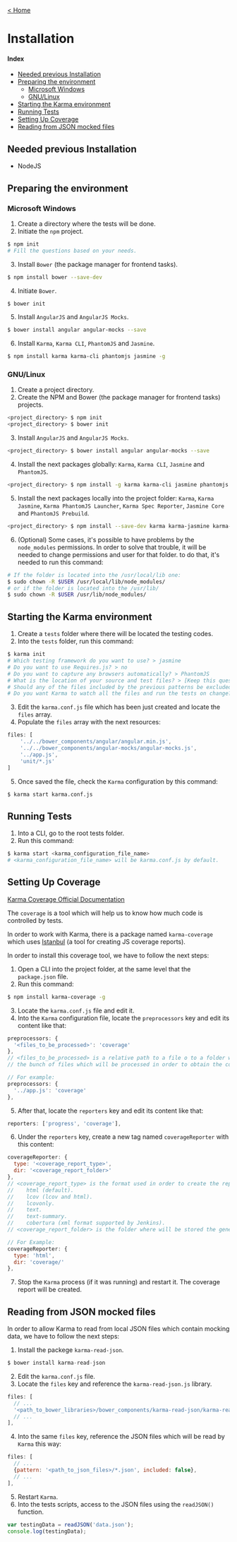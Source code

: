 [< Home](../README.md)

# Installation

#### Index

* [Needed previous Installation](#needed-previous-installation)
* [Preparing the environment](#preparing-the-environment)
  * [Microsoft Windows](#preparing-the-environment-windows)
  * [GNU/Linux](#preparing-the-environment-linux)
* [Starting the Karma environment](#starting-karma-environment)
* [Running Tests](#running-tests)
* [Setting Up Coverage](#coverage)
* [Reading from JSON mocked files](#json)

<a name="needed-previous-installation"></a>
## Needed previous Installation

* NodeJS

<a name="preparing-the-environment"></a>
## Preparing the environment

<a name="preparing-the-environment-windows"></a>
### Microsoft Windows

1. Create a directory where the tests will be done.
2. Initiate the `npm` project.

  ```sh
  $ npm init
  # Fill the questions based on your needs.
  ```
3. Install `Bower` (the package manager for frontend tasks).

  ```sh
  $ npm install bower --save-dev
  ```
4. Initiate `Bower`.

  ```sh
  $ bower init
  ```
5. Install `AngularJS` and `AngularJS Mocks`.

  ```sh
  $ bower install angular angular-mocks --save
  ```
6. Install `Karma`, `Karma CLI`, `PhantomJS` and `Jasmine`.

  ```sh
  $ npm install karma karma-cli phantomjs jasmine -g
  ```

<a name="preparing-the-environment-linux"></a>
### GNU/Linux

1. Create a project directory.
2. Create the NPM and Bower (the package manager for frontend tasks) projects.

  ```sh
  <project_directory> $ npm init
  <project_directory> $ bower init
  ```
3. Install `AngularJS` and `AngularJS Mocks`.

  ```sh
  <project_directory> $ bower install angular angular-mocks --save
  ```
4. Install the next packages globally: `Karma`, `Karma CLI`, `Jasmine` and `PhantomJS`.

  ```sh
  <project_directory> $ npm install -g karma karma-cli jasmine phantomjs
  ```
5. Install the next packages locally into the project folder: `Karma`, `Karma Jasmine`,
`Karma PhantomJS Launcher`, `Karma Spec Reporter`, `Jasmine Core` and `PhantomJS Prebuild`.

  ```sh
  <project_directory> $ npm install --save-dev karma karma-jasmine karma-phantomjs-launcher karma-spec-reporter jasmine-core phantomjs-prebuilt
  ```
6. (Optional) Some cases, it's possible to have problems by the `node_modules` permissions. In order
to solve that trouble, it will be needed to change permissions and user for that folder. to do that,
it's needed to run this command:

  ```sh
  # If the folder is located into the /usr/local/lib one:
  $ sudo chown -R $USER /usr/local/lib/node_modules/
  # or if the folder is located into the /usr/lib/
  $ sudo chown -R $USER /usr/lib/node_modules/
  ```

<a name="starting-karma-environment"></a>
## Starting the Karma environment

1. Create a `tests` folder where there will be located the testing codes.
2. Into the `tests` folder, run this command:

  ```sh
  $ karma init
  # Which testing framework do you want to use? > jasmine
  # Do you want to use Requires.js? > no
  # Do you want to capture any browsers automatically? > PhantomJS
  # What is the location of your source and test files? > [Keep this question in blank]
  # Should any of the files included by the previous patterns be excluded? > [Keep this question in blank]
  # Do you want Karma to watch all the files and run the tests on change? > yes
  ```
3. Edit the `karma.conf.js` file which has been just created and locate the `files` array.
4. Populate the `files` array with the next resources:

  ```js
  files: [
      '../../bower_components/angular/angular.min.js',
      '../../bower_components/angular-mocks/angular-mocks.js',
      '../app.js',
      'unit/*.js'
  ]
  ```
5. Once saved the file, check the `Karma` configuration by this command:

  ```sh
  $ karma start karma.conf.js
  ```

<a name="running-tests"></a>
## Running Tests

1. Into a CLI, go to the root tests folder.
2. Run this command:

  ```sh
  $ karma start <karma_configuration_file_name>
  # <karma_configuration_file_name> will be karma.conf.js by default.
  ```

<a name="coverage"></a>
## Setting Up Coverage

[Karma Coverage Official Documentation](https://karma-runner.github.io/0.8/config/coverage.html)

The `coverage` is a tool which will help us to know how much code is controlled by tests.

In order to work with Karma, there is a package named `karma-coverage` which uses [Istanbul](https://github.com/gotwarlost/istanbul)
(a tool for creating JS coverage reports).

In order to install this coverage tool, we have to follow the next steps:

1. Open a CLI into the project folder, at the same level that the `package.json` file.
2. Run this command:

  ```sh
  $ npm install karma-coverage -g
  ```
3. Locate the `karma.conf.js` file and edit it.
4. Into the `Karma` configuration file, locate the `preprocessors` key and edit its content like that:

  ```js
  preprocessors: {
    '<files_to_be_processed>': 'coverage'
  },
  // <files_to_be_processed> is a relative path to a file o to a folder which contains
  // the bunch of files which will be processed in order to obtain the coverage report.

  // For example:
  preprocessors: {
    '../app.js': 'coverage'
  },
  ```
5. After that, locate the `reporters` key and edit its content like that:

  ```js
  reporters: ['progress', 'coverage'],
  ```
6. Under the `reporters` key, create a new tag named `coverageReporter` with this content:

  ```js
  coverageReporter: {
    type: '<coverage_report_type>',
    dir: '<coverage_report_folder>'
  },
  // <coverage_report_type> is the format used in order to create the reporter. The available values are:
  //    html (default).
  //    lcov (lcov and html).
  //    lcovonly.
  //    text.
  //    text-summary.
  //    cobertura (xml format supported by Jenkins).
  // <coverage_report_folder> is the folder where will be stored the generated reports.

  // For Example:
  coverageReporter: {
    type: 'html',
    dir: 'coverage/'
  },
  ```
7. Stop the `Karma` process (if it was running) and restart it. The coverage report will be created.

<a name="json"></a>
## Reading from JSON mocked files

In order to allow Karma to read from local JSON files which contain mocking data, we have to follow
the next steps:

1. Install the packege `karma-read-json`.

  ```js
  $ bower install karma-read-json
  ```
2. Edit the `karma.conf.js` file.
3. Locate the `files` key and reference the `karma-read-json.js` library.

  ```js
  files: [
    // ...
    '<path_to_bower_libraries>/bower_components/karma-read-json/karma-read-json.js',
    // ...
  ],
  ```
4. Into the same `files` key, reference the JSON files which will be read by `Karma` this way:

  ```js
  files: [
    // ...
    {pattern: '<path_to_json_files>/*.json', included: false},
    // ...
  ],
  ```
5. Restart `Karma`.
6. Into the tests scripts, access to the JSON files using the `readJSON()` function.

  ```js
  var testingData = readJSON('data.json');
  console.log(testingData);
  ```
